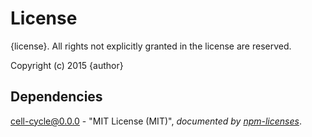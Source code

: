 # License

{license}. All rights not explicitly granted in the license are reserved.

Copyright (c) 2015 {author}

## Dependencies
[cell-cycle@0.0.0](&quot;https://github.com/Cellarise/cell-cycle&quot;) - &quot;MIT License (MIT)&quot;, 
*documented by [npm-licenses](http://github.com/AceMetrix/npm-license.git)*.
